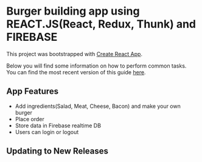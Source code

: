 Burger building app using REACT.JS(React, Redux, Thunk) and FIREBASE
=======
This project was bootstrapped with [Create React App](https://github.com/facebookincubator/create-react-app).

Below you will find some information on how to perform common tasks.<br>
You can find the most recent version of this guide [here](https://github.com/facebookincubator/create-react-app/blob/master/packages/react-scripts/template/README.md).

## App Features

- Add ingredients(Salad, Meat, Cheese, Bacon) and make your own burger
- Place order
- Store data in Firebase realtime DB
- Users can login or logout

## Updating to New Releases
